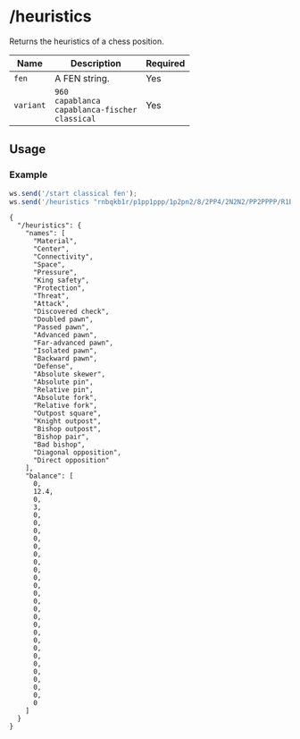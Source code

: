 # /heuristics

Returns the heuristics of a chess position.

| Name | Description | Required |
| ---- | ----------- | -------- |
| `fen` | A FEN string. | Yes |
| `variant` | `960`<br/>`capablanca`<br/>`capablanca-fischer`<br/>`classical` | Yes |

## Usage

### Example

```js
ws.send('/start classical fen');
ws.send('/heuristics "rnbqkb1r/p1pp1ppp/1p2pn2/8/2PP4/2N2N2/PP2PPPP/R1BQKB1R b KQkq -" classical');
```

```text
{
  "/heuristics": {
    "names": [
      "Material",
      "Center",
      "Connectivity",
      "Space",
      "Pressure",
      "King safety",
      "Protection",
      "Threat",
      "Attack",
      "Discovered check",
      "Doubled pawn",
      "Passed pawn",
      "Advanced pawn",
      "Far-advanced pawn",
      "Isolated pawn",
      "Backward pawn",
      "Defense",
      "Absolute skewer",
      "Absolute pin",
      "Relative pin",
      "Absolute fork",
      "Relative fork",
      "Outpost square",
      "Knight outpost",
      "Bishop outpost",
      "Bishop pair",
      "Bad bishop",
      "Diagonal opposition",
      "Direct opposition"
    ],
    "balance": [
      0,
      12.4,
      0,
      3,
      0,
      0,
      0,
      0,
      0,
      0,
      0,
      0,
      0,
      0,
      0,
      0,
      0,
      0,
      0,
      0,
      0,
      0,
      0,
      0,
      0,
      0,
      0,
      0,
      0
    ]
  }
}
```
